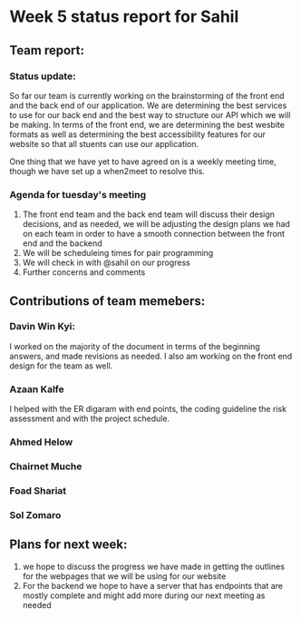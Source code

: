 # Week 5 status report for Sahil

## Team report:
### Status update:
So far our team is currently working on the brainstorming of the front end and the back end of our application. We are determining the best services to use for our back end and the best way to structure our API which we will be making. In terms of the front end, we are determining the best wesbite formats as well as determining the best accessibility features for our website so that all stuents can use our application.

One thing that we have yet to have agreed on is a weekly meeting time, though we have set up a when2meet to resolve this.

### Agenda for tuesday's meeting
1. The front end team and the back end team will discuss their design decisions, and as needed, we will be adjusting the design plans we had on each team in order to have a smooth connection between the front end and the backend
2. We will be scheduleing times for pair programming
3. We will check in with @sahil on our progress
4. Further concerns and comments


## Contributions of team memebers:

### Davin Win Kyi:
I worked on the majority of the document in terms of the beginning answers, and made revisions as needed. I also am working on the front end design for the team as well.

### Azaan Kalfe
I helped with the ER digaram with end points, the coding guideline the risk assessment and with the project schedule.

### Ahmed Helow


### Chairnet Muche


### Foad Shariat


### Sol Zomaro



## Plans for next week:
1. we hope to discuss the progress we have made in getting the outlines for the webpages that we will be using for our website
2. For the backend we hope to have a server that has endpoints that are mostly complete and might add more during our next meeting as needed